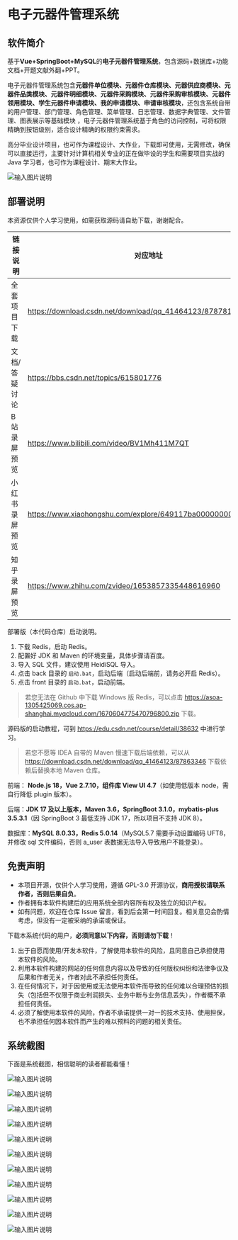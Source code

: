 # 电子元器件管理系统

## 软件简介

基于**Vue+SpringBoot+MySQL**的**电子元器件管理系统**，包含源码+数据库+功能文档+开题文献外翻+PPT。

电子元器件管理系统包含**元器件单位模块、元器件仓库模块、元器供应商模块、元器件品类模块、元器件明细模块、元器件采购模块、元器件采购审核模块、元器件领用模块、学生元器件申请模块、我的申请模块、申请审核模块**，还包含系统自带的用户管理、部门管理、角色管理、菜单管理、日志管理、数据字典管理、文件管理、图表展示等基础模块 ，电子元器件管理系统基于角色的访问控制，可将权限精确到按钮级别，适合设计精确的权限约束需求。

高分毕业设计项目，也可作为课程设计、大作业，下载即可使用，无需修改，确保可以直接运行，主要针对计算机相关专业的正在做毕设的学生和需要项目实战的 Java 学习者，也可作为课程设计、期末大作业。

![输入图片说明](image/12.png)

## 部署说明

本资源仅供个人学习使用，如需获取源码请自助下载，谢谢配合。

| 链接说明       | 对应地址                                                     |
| -------------- | ------------------------------------------------------------ |
| 全套项目下载   | <https://download.csdn.net/download/qq_41464123/87878173>    |
| 文档/答疑讨论  | <https://bbs.csdn.net/topics/615801776>                      |
| B 站录屏预览   | <https://www.bilibili.com/video/BV1Mh411M7QT>                |
| 小红书录屏预览 | <https://www.xiaohongshu.com/explore/649117ba000000002702935b> |
| 知乎录屏预览   | <https://www.zhihu.com/zvideo/1653857335448616960>           |

部署版（本代码仓库）启动说明。

1. 下载 Redis，启动 Redis。
2. 配置好 JDK 和 Maven 的环境变量，具体步骤请百度。
3. 导入 SQL 文件，建议使用 HeidiSQL 导入。
4. 点击 back 目录的 `启动.bat`，启动后端（启动后端前，请务必开启 Redis）。
5. 点击 front 目录的 `启动.bat`，启动前端。

> 若您无法在 Github 中下载 Windows 版 Redis，可以点击 https://asoa-1305425069.cos.ap-shanghai.myqcloud.com/1670604775470796800.zip 下载。

源码版的启动教程，可到 https://edu.csdn.net/course/detail/38632 中进行学习。

> 若您不愿等 IDEA 自带的 Maven 慢速下载后端依赖，可以从 https://download.csdn.net/download/qq_41464123/87863346 下载依赖后替换本地 Maven 仓库。

前端： **Node.js 18，Vue 2.7.10，组件库 View UI 4.7**（如使用低版本 node，需自行降低 plugin 版本）。

后端：**JDK 17 及以上版本，Maven 3.6，SpringBoot 3.1.0，mybatis-plus 3.5.3.1**（因 SpringBoot 3 最低支持 JDK 17，所以项目不支持 JDK 8）。

数据库：**MySQL 8.0.33，Redis 5.0.14**（MySQL5.7 需要手动设置编码 UFT8，并修改 sql 文件编码，否则 a_user 表数据无法导入导致用户不能登录）。

## 免责声明

- 本项目开源，仅供个人学习使用，遵循 GPL-3.0 开源协议，**商用授权请联系作者，否则后果自负**。
- 作者拥有本软件构建后的应用系统全部内容所有权及独立的知识产权。
- 如有问题，欢迎在仓库 Issue 留言，看到后会第一时间回复。相关意见会酌情考虑，但没有一定被采纳的承诺或保证。

下载本系统代码的用户，**必须同意以下内容，否则请勿下载**！

1. 出于自愿而使用/开发本软件，了解使用本软件的风险，且同意自己承担使用本软件的风险。
2. 利用本软件构建的网站的任何信息内容以及导致的任何版权纠纷和法律争议及后果和作者无关，作者对此不承担任何责任。
3. 在任何情况下，对于因使用或无法使用本软件而导致的任何难以合理预估的损失（包括但不仅限于商业利润损失、业务中断与业务信息丢失），作者概不承担任何责任。
4. 必须了解使用本软件的风险，作者不承诺提供一对一的技术支持、使用担保，也不承担任何因本软件而产生的难以预料的问题的相关责任。

## 系统截图

下面是系统截图，相信聪明的读者都能看懂！

![输入图片说明](image/01.png)

![输入图片说明](image/02.png)

![输入图片说明](image/03.png)

![输入图片说明](image/04.png)

![输入图片说明](image/05.png)

![输入图片说明](image/06.png)

![输入图片说明](image/07.png)

![输入图片说明](image/08.png)

![输入图片说明](image/09.png)

![输入图片说明](image/10.png)

![输入图片说明](image/11.png)
